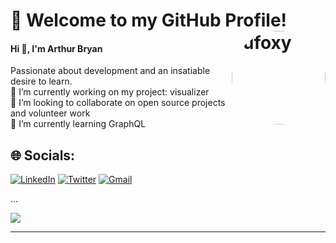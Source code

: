 ###

# 💫 Welcome to my GitHub Profile! <img align="right" alt="ufoxy" height="150" style="border-radius:80px;" src="https://media.discordapp.net/attachments/990708984212246529/997882504004522044/unknown.png">
#### Hi 👋, I'm Arthur Bryan

Passionate about development and an insatiable desire to learn.<br/>
🔭 I’m currently working on my project: visualizer<br>👯 I’m looking to collaborate on open source projects and volunteer work<br>🌱 I’m currently learning GraphQL<br/>

## 🌐 Socials:
[![LinkedIn](https://img.shields.io/badge/LinkedIn-%230077B5.svg?logo=linkedin&logoColor=white)](https://linkedin.com/in/arthurbryan)
[![Twitter](https://img.shields.io/badge/Twitter-%231DA1F2.svg?logo=Twitter&logoColor=white)]()
[![Gmail](https://img.shields.io/badge/Email-D14836?logo=gmail&logoColor=white)](mailto:arthurbryansk@gmail.com)<br/>

...

![](https://quotes-github-readme.vercel.app/api?type=horizontal&theme=tokyonight)

---
